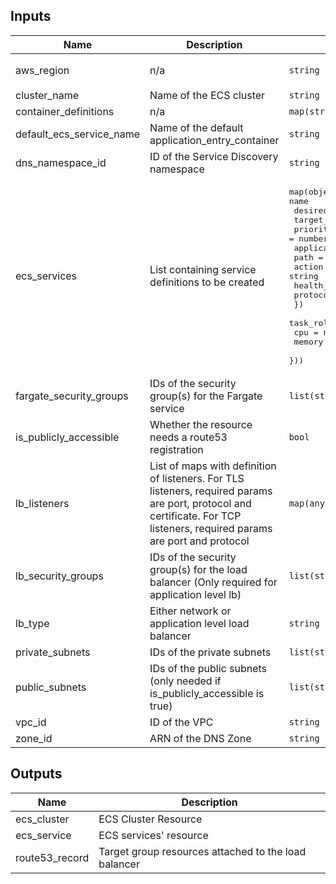 ## Inputs

| Name | Description | Type | Default | Required | Example |
|------|-------------|------|---------|:--------:|:--------:|
| aws\_region | n/a | `string` | `"eu-central-1"` | no | |
| cluster\_name | Name of the ECS cluster | `string` | n/a | yes | |
| container\_definitions | n/a | `map(string)` | n/a | yes |
| default\_ecs\_service\_name | Name of the default application\_entry\_container | `string` | n/a | yes |
| dns\_namespace\_id | ID of the Service Discovery namespace | `string` | n/a | yes |
| ecs\_services | List containing service definitions to be created | <pre>map(object({ // Expects key to be application_entry_container name<br>    desired_count = number<br>    target_group = object({<br>      priority = number<br>      application_port = number<br>      path = string<br>      action = string<br>      health_endpoint = string<br>      protocol = string<br>    })<br>    task_role = string<br>    cpu = number<br>    memory = number<br>  }))</pre> | n/a | yes |
| fargate\_security\_groups | IDs of the security group(s) for the Fargate service | `list(string)` | n/a | yes |
| is\_publicly\_accessible | Whether the resource needs a route53 registration | `bool` | n/a | yes |
| lb\_listeners | List of maps with definition of listeners. For TLS listeners, required params are port, protocol and certificate. For TCP listeners, required params are port and protocol | `map(any)` | `{}` | no |
| lb\_security\_groups | IDs of the security group(s) for the load balancer (Only required for application level lb) | `list(string)` | `[]` | no |
| lb\_type | Either network or application level load balancer | `string` | `"network"` | no |
| private\_subnets | IDs of the private subnets | `list(string)` | n/a | yes |
| public\_subnets | IDs of the public subnets (only needed if is\_publicly\_accessible is true) | `list(string)` | `[]` | no |
| vpc\_id | ID of the VPC | `string` | n/a | yes |
| zone\_id | ARN of the DNS Zone | `string` | n/a | yes |

## Outputs

| Name | Description |
|------|-------------|
| ecs\_cluster | ECS Cluster Resource |
| ecs\_service | ECS services' resource|
| route53\_record | Target group resources attached to the load balancer |
